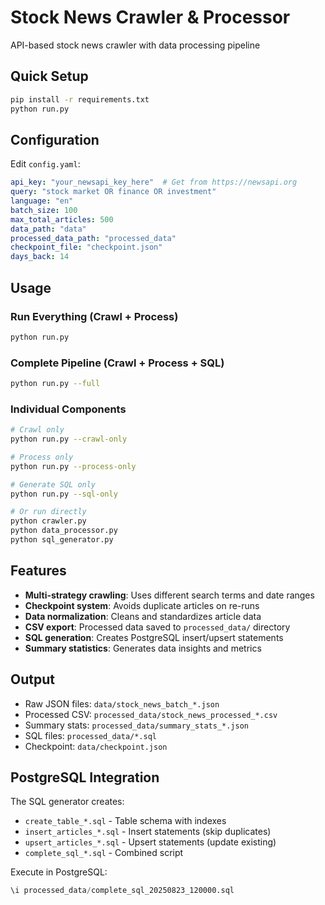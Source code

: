 # Stock News Crawler & Processor

API-based stock news crawler with data processing pipeline

## Quick Setup

```bash
pip install -r requirements.txt
python run.py
```

## Configuration

Edit `config.yaml`:

```yaml
api_key: "your_newsapi_key_here"  # Get from https://newsapi.org
query: "stock market OR finance OR investment"
language: "en"
batch_size: 100
max_total_articles: 500
data_path: "data"
processed_data_path: "processed_data"
checkpoint_file: "checkpoint.json"
days_back: 14
```

## Usage

### Run Everything (Crawl + Process)
```bash
python run.py
```

### Complete Pipeline (Crawl + Process + SQL)
```bash
python run.py --full
```

### Individual Components
```bash
# Crawl only
python run.py --crawl-only

# Process only  
python run.py --process-only

# Generate SQL only
python run.py --sql-only

# Or run directly
python crawler.py
python data_processor.py
python sql_generator.py
```

## Features

- **Multi-strategy crawling**: Uses different search terms and date ranges
- **Checkpoint system**: Avoids duplicate articles on re-runs
- **Data normalization**: Cleans and standardizes article data
- **CSV export**: Processed data saved to `processed_data/` directory
- **SQL generation**: Creates PostgreSQL insert/upsert statements
- **Summary statistics**: Generates data insights and metrics

## Output

- Raw JSON files: `data/stock_news_batch_*.json`
- Processed CSV: `processed_data/stock_news_processed_*.csv`
- Summary stats: `processed_data/summary_stats_*.json`
- SQL files: `processed_data/*.sql`
- Checkpoint: `data/checkpoint.json`

## PostgreSQL Integration

The SQL generator creates:
- `create_table_*.sql` - Table schema with indexes
- `insert_articles_*.sql` - Insert statements (skip duplicates)
- `upsert_articles_*.sql` - Upsert statements (update existing)
- `complete_sql_*.sql` - Combined script

Execute in PostgreSQL:
```sql
\i processed_data/complete_sql_20250823_120000.sql
```
